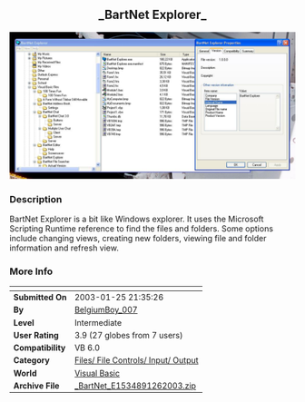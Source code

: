 ﻿<div align="center">

## \_BartNet Explorer\_

<img src="PIC20031261326372089.JPG">
</div>

### Description

BartNet Explorer is a bit like Windows explorer. It uses the Microsoft Scripting Runtime reference to find the files and folders. Some options include changing views, creating new folders, viewing file and folder information and refresh view.
 
### More Info
 


<span>             |<span>
---                |---
**Submitted On**   |2003-01-25 21:35:26
**By**             |[BelgiumBoy\_007](https://github.com/Planet-Source-Code/PSCIndex/blob/master/ByAuthor/belgiumboy-007.md)
**Level**          |Intermediate
**User Rating**    |3.9 (27 globes from 7 users)
**Compatibility**  |VB 6\.0
**Category**       |[Files/ File Controls/ Input/ Output](https://github.com/Planet-Source-Code/PSCIndex/blob/master/ByCategory/files-file-controls-input-output__1-3.md)
**World**          |[Visual Basic](https://github.com/Planet-Source-Code/PSCIndex/blob/master/ByWorld/visual-basic.md)
**Archive File**   |[\_BartNet\_E1534891262003\.zip](https://github.com/Planet-Source-Code/belgiumboy-007-bartnet-explorer__1-42720/archive/master.zip)








